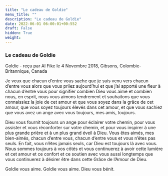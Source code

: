 ```yaml
---
title: "Le cadeau de Goldie"
menu_title: ""
description: "Le cadeau de Goldie"
date: 2022-06-01 06:00:01+00:552
draft: False
hidden: True
weight:
---
```

### Le cadeau de Goldie

Goldie - reçu par Al Fike le 4 Novembre 2018, Gibsons, Colombie-Britannique, Canada

Je veux que chacun d’entre vous sache que je suis venu vers chacun d’entre vous alors que vous priiez aujourd’hui et que j’ai apporté une fleur à chacun d’entre vous pour signifier combien Dieu vous aime et combien nous, en esprit, nous vous aimons tendrement et souhaitons que vous connaissiez la joie de cet amour et que vous soyez dans la grâce de cet amour, que vous soyez toujours élevés dans cet amour, et que vous sachiez que vous avez un ange avec vous toujours, mes amis, toujours.

Dieu vous fournit toujours un ange pour éclairer votre chemin, pour vous assister et vous réconforter sur votre chemin, et pour vous inspirer à une plus grande prière et à un plus grand éveil à Dieu. Vous êtes aimés, mes bien-aimés, chacun d’entre vous, chacun d’entre vous et vous n’êtes pas seuls. En fait, vous n’êtes jamais seuls, car Dieu est toujours là avec vous. Nous sommes toujours à vos côtés et vous continuerez à avoir cette lumière et cet amour et ce confort et ce soutien avec vous aussi longtemps que vous continuerez à désirer être dans cette Grâce de l’Amour de Dieu.

Goldie vous aime. Goldie vous aime. Dieu vous bénit.




